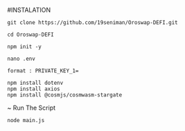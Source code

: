 #INSTALATION

```
git clone https://github.com/19seniman/Oroswap-DEFI.git
```
```
cd Oroswap-DEFI
```
```
npm init -y
```
```
nano .env 
```
`format : PRIVATE_KEY_1=`
```
npm install dotenv
npm install axios
npm install @cosmjs/cosmwasm-stargate
```
~ Run The Script
```
node main.js
```
